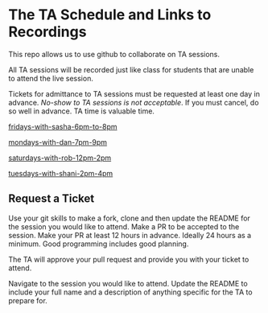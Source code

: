 # The TA Schedule and Links to Recordings

This repo allows us to use github to collaborate on TA sessions.

All TA sessions will be recorded just like class for students that are unable to attend the live session.

Tickets for admittance to TA sessions must be requested at least one day in advance. *No-show to TA sessions is not acceptable*. If you must cancel, do so well in advance. TA time is valuable time.

[fridays-with-sasha-6pm-to-8pm](fridays-with-sasha-6pm-to-8pm)

[mondays-with-dan-7pm-9pm](mondays-with-dan-7pm-9pm)

[saturdays-with-rob-12pm-2pm](saturdays-with-rob-12pm-2pm)

[tuesdays-with-shani-2pm-4pm](tuesdays-with-shani-2pm-4pm)

## Request a Ticket

Use your git skills to make a fork, clone and then update the README for the session you would like to attend. Make a PR to be accepted to the session. Make your PR at least 12 hours in advance. Ideally 24 hours as a minimum. Good programming includes good planning.

The TA will approve your pull request and provide you with your ticket to attend.

Navigate to the session you would like to attend.
Update the README to include your full name and a description of anything specific for the TA to prepare for.
